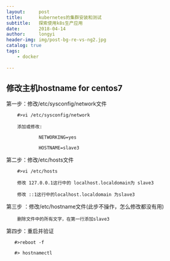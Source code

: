 ```yaml
---
layout:     post
title:      kubernetes的集群安装和测试
subtitle:   探索使用k8s生产应用
date:       2018-04-14
author:     longyi
header-img: img/post-bg-re-vs-ng2.jpg
catalog: true
tags:
    - docker
    
---
```


## 修改主机hostname for centos7

第一步：修改/etc/sysconfig/network文件

        #>vi /etc/sysconfig/network

        添加或修改:

                NETWORKING=yes

                HOSTNAME=slave3

第二步：修改/etc/hosts文件

        #>vi /etc/hosts

        修改 127.0.0.1这行中的 localhost.localdomain为 slave3

        修改 ::1这行中的localhost.localdomain 为slave3

第三步 ：修改/etc/hostname文件(此步不操作，怎么修改都没有用)

        删除文件中的所有文字，在第一行添加slave3

第四步：重启并验证

       #>reboot -f 

       #> hostnamectl

## 




